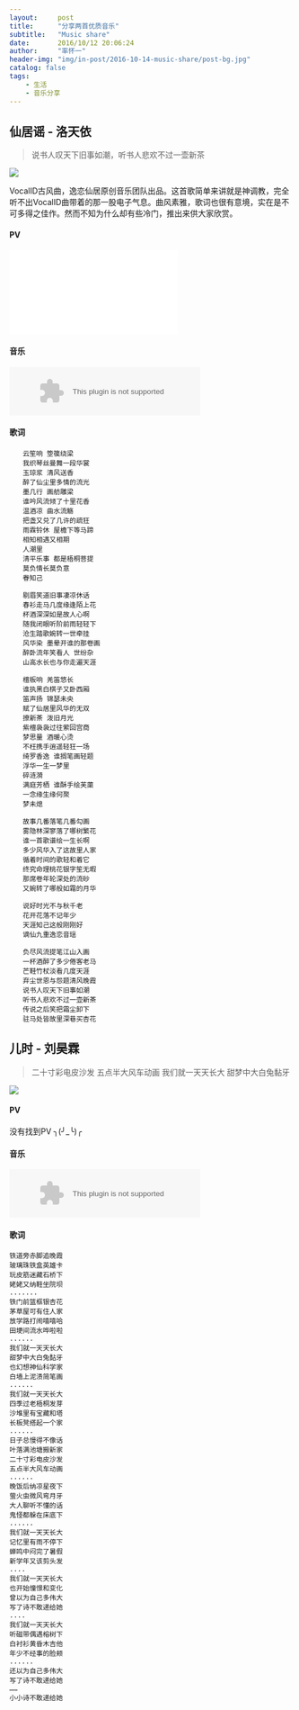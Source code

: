 ```yaml
---
layout:     post
title:      "分享两首优质音乐"
subtitle:   "Music share"
date:       2016/10/12 20:06:24
author:     "率怀一"
header-img: "img/in-post/2016-10-14-music-share/post-bg.jpg"
catalog: false
tags:
    - 生活
    - 音乐分享
---
```


## 仙居谣 - 洛天依 ##

> 说书人叹天下旧事如潮，听书人悲欢不过一壶新茶

![](\img\in-post\2016-10-14-music-share\d6bba4fb76fa1b1757cc2fb300113b60.jpg)

VocalID古风曲，逸恋仙居原创音乐团队出品。这首歌简单来讲就是神调教，完全听不出VocalID曲带着的那一股电子气息。曲风素雅，歌词也很有意境，实在是不可多得之佳作。然而不知为什么却有些冷门，推出来供大家欣赏。

#### PV ####

<iframe src="www.bilibili.com/html/player.html?aid=2474005&page=1" scrolling="no" border="0" frameborder="no" framespacing="0"></iframe>

#### 音乐 ####

<embed src="http://music.163.com/style/swf/widget.swf?sid=33075087&type=2&auto=0&width=320&height=66" width="340" height="86"  allowNetworking="all"></embed>

#### 歌词 ####

```
　　云笙响 箜篌绕梁
　　我织琴丝曼舞一段华裳
　　玉琼浆 清风送香
　　醉了仙尘里多情的流光
　　墨几行 画舫雕梁
　　谁吟风流倾了十里花香
　　温酒凉 曲水流觞
　　把盏又兑了几许的疏狂
　　雨霖铃休 屋檐下等马蹄
　　相知相遇又相期
　　人潮里
　　清平乐事 都是梧桐菩提
　　莫负情长莫负意
　　眷知己

　　剔眉笑道旧事凄凉休话
　　春衫走马几度缘逢陌上花
　　杯酒深深如是故人心啊
　　随我闭眼听阶前雨轻轻下
　　沧生踏歌婉转一世牵挂
　　风华染 墨晕开谁的那卷画
　　醉卧流年笑看人 世纷杂
　　山高水长也与你走遍天涯

　　檀板响 羌笛悠长
　　谁执黑白棋子又卧西厢
　　笛声扬 锦瑟未央
　　赋了仙居里风华的无双
　　撩新茶 泼旧月光
　　紫檀袅袅过往萦回宫商
　　梦思量 酒暖心烫
　　不枉携手逍遥轻狂一场
　　绮罗香逸 谁搁笔画轻题
　　浮华一生一梦里
　　碎涟漪
　　满庭芳栖 谁酥手绘芙蕖
　　一念缘生缘何聚
　　梦未熄

　　故事几番落笔几番勾画
　　雾隐林深寥落了哪树繁花
　　谁一首歌谱绘一生长啊
　　多少风华入了这故里人家
　　循着时间的歌轻和着它
　　终究命理桃花银字笙无暇
　　那席卷年轮深处的流砂
　　又婉转了哪般如霜的月华

　　说好时光不与秋千老
　　花开花落不记年少
　　天涯知己这般刚刚好
　　谪仙九重逸恋音瑶

　　负尽风流提笔江山入画
　　一杯酒醉了多少倦客老马
　　芒鞋竹杖淡看几度天涯
　　弃尘世恩与怨题清风晚霞
　　说书人叹天下旧事如潮
　　听书人悲欢不过一壶新茶
　　传说之后笑把霜尘卸下
　　驻马处皆故里深巷买杏花
```

## 儿时 - 刘昊霖 ##

>  二十寸彩电皮沙发 五点半大风车动画 我们就一天天长大 甜梦中大白兔黏牙

![](\img\in-post\2016-10-14-music-share\21003167901461040790.png)

#### PV ####

没有找到PV ╮(╯_╰)╭

#### 音乐 ####

<embed src="http://music.163.com/style/swf/widget.swf?sid=407761576&type=2&auto=0&width=320&height=66" width="340" height="86"  allowNetworking="all"></embed>

#### 歌词 ####

```
铁道旁赤脚追晚霞
玻璃珠铁盒英雄卡
玩皮筋迷藏石桥下
姥姥又纳鞋坐院坝
.......
铁门前篮框银杏花
茅草屋可有住人家
放学路打闹嘻嘻哈
田埂间流水哗啦啦
......
我们就一天天长大
甜梦中大白兔黏牙
也幻想神仙科学家
白墙上泥渍简笔画
......
我们就一天天长大
四季过老梧桐发芽
沙堆里有宝藏和塔
长板凳搭起一个家
......
日子总慢得不像话
叶落满池塘搬新家
二十寸彩电皮沙发
五点半大风车动画
......
晚饭后纳凉星夜下
萤火虫微风弯月牙
大人聊听不懂的话
鬼怪都躲在床底下
......
我们就一天天长大
记忆里有雨不停下
蝉鸣中闷完了暑假
新学年又该剪头发
....
我们就一天天长大
也开始憧憬和变化
曾以为自己多伟大
写了诗不敢递给她
....
我们就一天天长大
听磁带偶遇榕树下
白衬衫黄昏木吉他
年少不经事的脸颊
......
还以为自己多伟大
写了诗不敢递给她
……
小小诗不敢递给她
```

